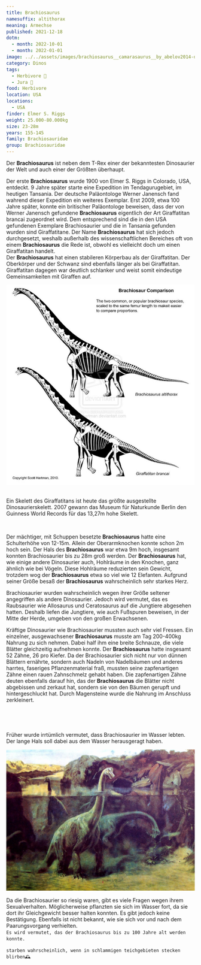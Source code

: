 ```yaml
---
title: Brachiosaurus
namesuffix: altithorax
meaning: Armechse
published: 2021-12-18
dotm:
  - month: 2022-10-01
  - month: 2022-01-01
image: ../../assets/images/brachiosaurus__camarasaurus__by_abelov2014-d8iji62.jpg
category: Dinos
tags:
  - Herbivore 🌿
  - Jura 🦴
food: Herbivore
location: USA
locations:
  - USA
finder: Elmer S. Riggs
weight: 25.000-80.000kg
size: 23-28m
years: 155-145
family: Brachiosauridae
group: Brachiosauridae
---
```

Der **Brachiosaurus** ist neben dem T-Rex einer der bekanntesten Dinosaurier der Welt und auch einer der Größten überhaupt. 

Der erste **Brachiosaurus** wurde 1900 von Elmer S. Riggs in Colorado, USA, entdeckt. 9 Jahre später starte eine Expedition im Tendagurugebiet, im heutigen Tansania. Der deutsche Paläontologe Werner Janensch fand wahrend dieser Expedition ein weiteres Exemplar. Erst 2009, etwa 100 Jahre später, konnte ein britischer Paläontologe beweisen, dass der von Werner Janensch gefundene **Brachiosaurus** eigentlich der Art Giraffatitan brancai zugeordnet wird. Dem entsprechend sind die in den USA gefundenen Exemplare Brachiosaurier und die in Tansania gefunden wurden sind Giraffatitane. Der Name **Brachiosaurus** hat sich jedoch durchgesetzt, weshalb außerhalb des wissenschaftlichen Bereiches oft von einem **Brachiosaurus** die Rede ist, obwohl es vielleicht doch um einen Giraffatitan handelt.\
Der **Brachiosaurus** hat einen stabileren Körperbau als der Giraffatitan. Der Oberkörper und der Schwanz sind ebenfalls länger als bei Giraffatitan. Giraffatitan dagegen war deutlich schlanker und weist somit eindeutige Gemeinsamkeiten mit Giraffen auf. 

![Brachiosaurus altithorax und Giraffatitan brancai im Vergleich](../../assets/images/brachiosaur_comparison_by_shartman.jpg)

\
Ein Skelett des Giraffatitans ist heute das größte ausgestellte Dinosaurierskelett. 2007 gewann das Museum für Naturkunde Berlin den Guinness World Records für das 13,27m hohe Skelett. 

![]()

Der mächtiger, mit Schuppen besetzte **Brachiosaurus** hatte eine Schulterhöhe von 12-15m. Allein der Oberarmknochen konnte schon 2m hoch sein. Der Hals des **Brachiosaurus** war etwa 9m hoch, insgesamt konnten Brachiosaurier bis zu 28m groß werden. Der **Brachiosaurus** hat, wie einige andere Dinosaurier auch, Hohlräume in den Knochen, ganz ähnlich wie bei Vögeln. Diese Hohlräume reduzierten sein Gewicht, trotzdem wog der **Brachiosaurus** etwa so viel wie 12 Elefanten. Aufgrund seiner Größe besaß der **Brachiosaurus** wahrscheinlich sehr starkes Herz.

Brachiosaurier wurden wahrscheinlich wegen ihrer Größe seltener angegriffen als andere Dinosaurier. Jedoch wird vermutet, das es Raubsaurier wie Allosaurus und Ceratosaurus auf die Jungtiere abgesehen hatten. Deshalb liefen die Jungtiere, wie auch Fußspuren beweisen, in der Mitte der Herde, umgeben von den großen Erwachsenen.

Kräftige Dinosaurier wie Brachiosaurier mussten auch sehr viel Fressen. Ein einzelner, ausgewachsener **Brachiosaurus** musste am Tag 200-400kg Nahrung zu sich nehmen. Dabei half ihm eine breite Schnauze, die viele Blätter gleichzeitig aufnehmen konnte. Der **Brachiosaurus** hatte insgesamt 52 Zähne, 26 pro Kiefer. Da der Brachiosaurier sich nicht nur von dünnen Blättern ernährte, sondern auch Nadeln von Nadelbäumen und anderes harrtes, faseriges Pflanzenmaterial fraß, mussten seine zapfenartigen Zähne einen rauen Zahnschmelz gehabt haben. Die zapfenartigen Zähne deuten ebenfalls darauf hin, das der **Brachiosaurus** die Blätter nicht abgebissen und zerkaut hat, sondern sie von den Bäumen gerupft und hintergeschluckt hat. Durch Magensteine wurde die Nahrung im Anschluss zerkleinert. 

![]()

![]()

Früher wurde irrtümlich vermutet, dass Brachiosaurier im Wasser lebten. Der lange Hals soll dabei aus dem Wasser herausgeragt haben.

![Brachiosaurier im Wasser](../../assets/images/8533228145_50a5f03465_b.jpg)

Da die Brachiosaurier so riesig waren, gibt es viele Fragen wegen ihrem Sexualverhalten. Möglicherweise pflanzten sie sich im Wasser fort, da sie dort ihr Gleichgewicht besser halten konnten. Es gibt jedoch keine Bestätigung. Ebenfalls ist nicht bekannt, wie sie sich vor und nach dem Paarungsvorgang verhielten. \
`Es wird vermutet, das der Brachiosaurus bis zu 100 Jahre alt werden konnte.`

`starben wahrscheinlich, wenn in schlammigen teichgebieten stecken blirben🕰️`
